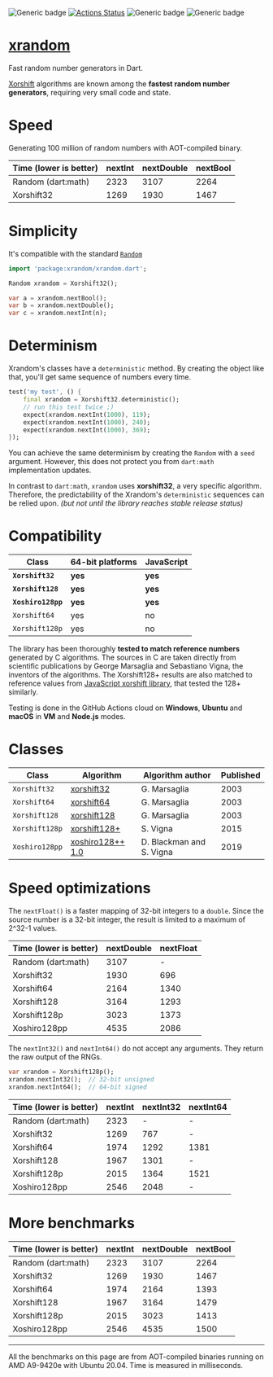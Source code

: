 ![Generic badge](https://img.shields.io/badge/status-draft-red.svg)
[![Actions Status](https://github.com/rtmigo/xrandom/workflows/unittest/badge.svg?branch=master)](https://github.com/rtmigo/xrandom/actions)
![Generic badge](https://img.shields.io/badge/tested_on-Windows_|_MacOS_|_Ubuntu-blue.svg)
![Generic badge](https://img.shields.io/badge/tested_on-VM_|_JS-blue.svg)

# [xrandom](https://github.com/rtmigo/xrandom)

Fast random number generators in Dart.

[Xorshift](https://en.wikipedia.org/wiki/Xorshift) algorithms are known among the **fastest random number generators**, requiring very small
code and state.

# Speed

Generating 100 million of random numbers with AOT-compiled binary. 

| Time (lower is better) | nextInt | nextDouble | nextBool |
|------------------------|---------|------------|----------|
| Random (dart:math)     |  2323   |    3107    |   2264   |
| Xorshift32             |  1269   |    1930    |   1467   |


# Simplicity

It's compatible with the standard [`Random`](https://api.dart.dev/stable/2.12.1/dart-math/Random-class.html)

``` dart
import 'package:xrandom/xrandom.dart';

Random xrandom = Xorshift32();

var a = xrandom.nextBool(); 
var b = xrandom.nextDouble();
var c = xrandom.nextInt(n);
```

# Determinism

Xrandom's classes have a `deterministic` method. By creating the object like that, you'll get same 
sequence of numbers every time.

``` dart
test('my test', () {
    final xrandom = Xorshift32.deterministic();
    // run this test twice ;)
    expect(xrandom.nextInt(1000), 119);
    expect(xrandom.nextInt(1000), 240);
    expect(xrandom.nextInt(1000), 369);    
});    
```

You can achieve the same determinism by creating the `Random` with a `seed` argument. However, this does
not protect you from `dart:math` implementation updates.

In contrast to `dart:math`, `xrandom` uses **xorshift32**, a very specific algorithm. Therefore, the predictability of the
Xrandom's `deterministic`
sequences can be relied upon. *(but not until the library reaches stable release status)*



# Compatibility

| Class                            | 64-bit platforms | JavaScript |
|----------------------------------|------------------|------------|
| **`Xorshift32`**      | **yes**              | **yes**        |
| **`Xorshift128`**                    | **yes**              | **yes**        |
| **`Xoshiro128pp`**                   | **yes**              | **yes**         |
| `Xorshift64`                     | yes              | no         |
| `Xorshift128p`                | yes              | no         |


The library has been thoroughly **tested to match reference numbers** generated by C algorithms. The
sources in C are taken directly from scientific publications by George Marsaglia and Sebastiano
Vigna, the inventors of the algorithms. The Xorshift128+ results are also matched to reference
values from [JavaScript xorshift library](https://github.com/AndreasMadsen/xorshift), that tested
the 128+ similarly.

Testing is done in the GitHub Actions cloud on **Windows**, **Ubuntu** and **macOS** in **VM** and **Node.js** modes.
 
# Classes

| Class             | Algorithm    | Algorithm author | Published |
|-------------------|--------------|------------------|------|
| `Xorshift32`      | [xorshift32](https://www.jstatsoft.org/article/view/v008i14)   | G. Marsaglia | 2003 |
| `Xorshift64`      | [xorshift64](https://www.jstatsoft.org/article/view/v008i14)   | G. Marsaglia | 2003 |
| `Xorshift128`     | [xorshift128](https://www.jstatsoft.org/article/view/v008i14)  | G. Marsaglia | 2003 |
| `Xorshift128p` | [xorshift128+](https://arxiv.org/abs/1404.0390) | S. Vigna | 2015 |
| `Xoshiro128pp` | [xoshiro128++ 1.0](https://prng.di.unimi.it/xoshiro128plusplus.c) | D. Blackman and S. Vigna | 2019 |

# Speed optimizations

The `nextFloat()` is a faster mapping of 32-bit integers to a `double`.
Since the source number is a 32-bit integer, the result is limited to 
a maximum of 2^32-1 values.

| Time (lower is better) | nextDouble | nextFloat |
|------------------------|------------|----------------|
| Random (dart:math)     |    3107    |       -        |
| Xorshift32             |    1930    |      696       |
| Xorshift64             |    2164    |      1340      |
| Xorshift128            |    3164    |      1293      |
| Xorshift128p        |    3023    |      1373      |
| Xoshiro128pp           |    4535    |      2086      |

The `nextInt32()` and `nextInt64()` do not accept any arguments. They return the raw output of the RNGs.

``` dart 
var xrandom = Xorshift128p(); 
xrandom.nextInt32();  // 32-bit unsigned 
xrandom.nextInt64();  // 64-bit signed
```

| Time (lower is better) | nextInt | nextInt32 | nextInt64 |
|------------------------|---------|-----------|-----------|
| Random (dart:math)     |  2323   |     -     |     -     |
| Xorshift32             |  1269   |    767    |     -     |
| Xorshift64             |  1974   |   1292    |   1381    |
| Xorshift128            |  1967   |   1301    |     -     |
| Xorshift128p        |  2015   |   1364    |   1521    |
| Xoshiro128pp           |  2546   |   2048    |     -     |

# More benchmarks

| Time (lower is better) | nextInt | nextDouble | nextBool |
|------------------------|---------|------------|----------|
| Random (dart:math)     |  2323   |    3107    |   2264   |
| Xorshift32             |  1269   |    1930    |   1467   |
| Xorshift64             |  1974   |    2164    |   1393   |
| Xorshift128            |  1967   |    3164    |   1479   |
| Xorshift128p        |  2015   |    3023    |   1413   |
| Xoshiro128pp           |  2546   |    4535    |   1500   |

-----
All the benchmarks on this page are from AOT-compiled binaries running on AMD A9-9420e with Ubuntu 20.04.
Time is measured in milliseconds.

